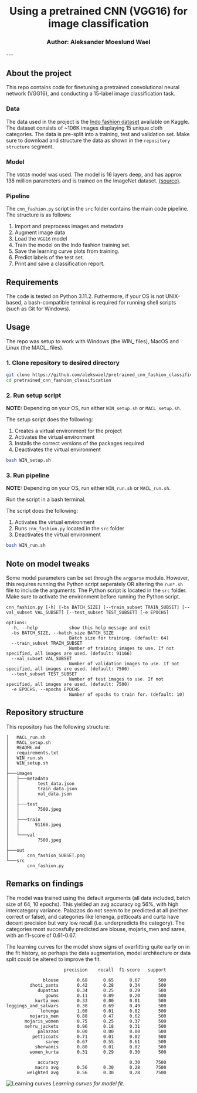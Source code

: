 <br />
  <h1 align="center">Using a pretrained CNN (VGG16) for image classification</h1> 
  <h3 align="center">
  Author: Aleksander Moeslund Wael <br>
  </h3>
</p>
---

## About the project
This repo contains code for finetuning a pretrained convolutional neural network (VGG16), and conducting a 15-label image classification task.

### Data
The data used in the project is the [Indo fashion dataset](https://www.kaggle.com/datasets/validmodel/indo-fashion-dataset) available on Kaggle. The dataset consists of ~106K images displaying 15 unique cloth categories. The data is pre-split into a training, test and validation set. Make sure to download and structure the data as shown in the `repository structure` segment.

### Model
The `VGG16` model was used. The model is 16 layers deep, and has approx 138 million parameters and is trained on the ImageNet dataset. [(source)](https://medium.com/@mygreatlearning/everything-you-need-to-know-about-vgg16-7315defb5918).

### Pipeline
The `cnn_fashion.py` script in the `src` folder contains the main code pipeline. The structure is as follows:
1. Import and preprocess images and metadata
2. Augment image data
3. Load the `VGG16` model
4. Train the model on the Indo fashion training set.
5. Save the learning curve plots from training.
6. Predict labels of the test set.
7. Print and save a classification report.

## Requirements

The code is tested on Python 3.11.2. Futhermore, if your OS is not UNIX-based, a bash-compatible terminal is required for running shell scripts (such as Git for Windows).

## Usage

The repo was setup to work with Windows (the WIN_ files), MacOS and Linux (the MACL_ files).

### 1. Clone repository to desired directory

```bash
git clone https://github.com/alekswael/pretrained_cnn_fashion_classification
cd pretrained_cnn_fashion_classification
```
### 2. Run setup script 
**NOTE:** Depending on your OS, run either `WIN_setup.sh` or `MACL_setup.sh`.

The setup script does the following:
1. Creates a virtual environment for the project
2. Activates the virtual environment
3. Installs the correct versions of the packages required
5. Deactivates the virtual environment

```bash
bash WIN_setup.sh
```

### 3. Run pipeline
**NOTE:** Depending on your OS, run either `WIN_run.sh` or `MACL_run.sh`.

Run the script in a bash terminal.

The script does the following:
1. Activates the virtual environment
2. Runs `cnn_fashion.py` located in the `src` folder
3. Deactivates the virtual environment
```bash
bash WIN_run.sh
```

## Note on model tweaks
Some model parameters can be set through the ``argparse`` module. However, this requires running the Python script seperately OR altering the `run*.sh` file to include the arguments. The Python script is located in the `src` folder. Make sure to activate the environment before running the Python script.

```
cnn_fashion.py [-h] [-bs BATCH_SIZE] [--train_subset TRAIN_SUBSET] [--val_subset VAL_SUBSET] [--test_subset TEST_SUBSET] [-e EPOCHS]

options:
  -h, --help            show this help message and exit
  -bs BATCH_SIZE, --batch_size BATCH_SIZE
                        Batch size for training. (default: 64)
  --train_subset TRAIN_SUBSET
                        Number of training images to use. If not specified, all images are used. (default: 91166)
  --val_subset VAL_SUBSET
                        Number of validation images to use. If not specified, all images are used. (default: 7500)
  --test_subset TEST_SUBSET
                        Number of test images to use. If not specified, all images are used. (default: 7500)
  -e EPOCHS, --epochs EPOCHS
                        Number of epochs to train for. (default: 10)
```

## Repository structure
This repository has the following structure:
```
│   MACL_run.sh
│   MACL_setup.sh
│   README.md
│   requirements.txt
│   WIN_run.sh
│   WIN_setup.sh
│
├───images
│   ├───metadata
│   │       test_data.json
│   │       train_data.json
│   │       val_data.json
│   │
│   ├───test
│   │       7500.jpeg
│   │       
│   ├───train
│   │      91166.jpeg
│   │
│   └───val
│           7500.jpeg
│
├───out
│       cnn_fashion_SUBSET.png
└───src
        cnn_fashion.py
```

## Remarks on findings
The model was trained using the default arguments (all data included, batch size of 64, 10 epochs). This yielded an avg accuracy og 56%, with high intercategory variance. Palazzos do not seem to be predicted at all (neither correct or false), and categories like lehenga, petticoats and curta have decent precision but very low recall (i.e. underpredicts the category). The categories most succesfully predicted are blouse, mojaris_men and saree, with an f1-score of 0.61-0.67.

The learning curves for the model show signs of overfitting quite early on in the fit history, so perhaps the data augmentation, model architecture or data split could be altered to improve the fit.

```
                      precision    recall  f1-score   support

              blouse       0.68      0.65      0.67       500
         dhoti_pants       0.42      0.28      0.34       500
            dupattas       0.34      0.25      0.29       500
               gowns       0.11      0.89      0.20       500
           kurta_men       0.33      0.00      0.01       500
leggings_and_salwars       0.38      0.69      0.49       500
             lehenga       1.00      0.01      0.02       500
         mojaris_men       0.88      0.47      0.62       500
       mojaris_women       0.75      0.25      0.37       500
       nehru_jackets       0.96      0.18      0.31       500
            palazzos       0.00      0.00      0.00       500
          petticoats       0.71      0.01      0.02       500
               saree       0.67      0.55      0.61       500
           sherwanis       0.80      0.01      0.02       500
         women_kurta       0.31      0.29      0.30       500

            accuracy                           0.30      7500
           macro avg       0.56      0.30      0.28      7500
        weighted avg       0.56      0.30      0.28      7500
```

![Learning curves](out\cnn_fashion_SUBSET.png)
*Learning curves for model fit.*
